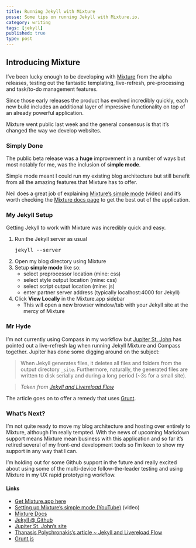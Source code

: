 ```yaml
---
title: Running Jekyll with Mixture
posse: Some tips on running Jekyll with Mixture.io.
category: writing
tags: [jekyll]
published: true
type: post
---
```


## Introducing Mixture

I&rsquo;ve been lucky enough to be developing with [Mixture](http://mixture.io) from the alpha releases, testing out the fantastic templating, live-refresh, pre-processing and task/to-do management features.

Since those early releases the product has evolved incredibly quickly, each new build includes an additional layer of impressive functionality on top of an already powerful application.

Mixture went public last week and the general consensus is that it&rsquo;s changed the way we develop websites.

### Simply Done

The public beta release was a **huge** improvement in a number of ways but most notably for me, was the inclusion of **simple mode**.

Simple mode meant I could run my existing blog architecture but still benefit from all the amazing features that Mixture has to offer.

Neil does a great job of explaining [Mixture&rsquo;s simple mode](http://www.youtube.com/watch?feature=player_embedded&v=UxUBvDU0qn4) (video) and it’s worth checking the [Mixture docs page](http://docs.mixture.io/) to get the best out of the application.

### My Jekyll Setup

Getting Jekyll to work with Mixture was incredibly quick and easy.

1. Run the Jekyll server as usual <pre>jekyll --server</pre>
2. Open my blog directory using Mixture
3. Setup **simple mode** like so:
	* select preprocessor location (mine: css)
	* select style output location (mine: css)
	* select script output location (mine: js)
	* enter partner server address (typically localhost:4000 for Jekyll)
4. Click **View Locally** in the Mixture.app sidebar
	* This will open a new browser window/tab with your Jekyll site at the mercy of Mixture

### Mr Hyde

I&rsquo;m not currently using Compass in my workflow but [Jupiter St. John](http://webcatseo.com/) has pointed out a live-refresh lag when running Jekyll Mixture and Compass together. Jupiter has done some digging around on the subject:

> When Jekyll generates files, it deletes all files and folders from the output directory <code>_site</code>. Furthermore, naturally, the generated files are written to disk serially and during a long period (~3s for a small site).

> *Taken from [Jekyll and Livereload Flow](http://thanpol.as/jekyll/jekyll-and-livereload-flow/)*

The article goes on to offer a remedy that uses [Grunt](http://gruntjs.com/).

### What&rsquo;s Next?

I&rsquo;m not quite ready to move my blog architecture and hosting over entirely to Mixture, although I&rsquo;m really tempted. With the news of upcoming Markdown support means Mixture mean business with this application and so far it&rsquo;s retired several of my front-end development tools so I&rsquo;m keen to show my support in any way that I can.

I&rsquo;m holding out for some Github support in the future and really excited about using some of the multi-device follow-the-leader  testing and using Mixture in my UX rapid prototyping workflow.

#### Links

* [Get Mixture.app here](http://mixture.io)
* [Setting up Mixture&rsquo;s simple mode (YouTube)](http://www.youtube.com/watch?feature=player_embedded&v=UxUBvDU0qn4) (video)
* [Mixture Docs](http://docs.mixture.io)
* [Jekyll @ Github](https://github.com/mojombo/jekyll)
* [Jupiter St. John&rsquo;s site](http://webcatseo.com/)
* [Thanasis Polychronakis&rsquo;s article ~ Jekyll and Livereload Flow](http://thanpol.as/jekyll/jekyll-and-livereload-flow/)
* [Grunt.js](http://gruntjs.com/)
